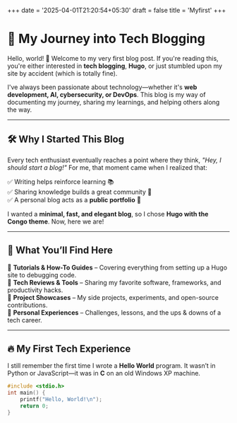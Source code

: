 +++
date = '2025-04-01T21:20:54+05:30'
draft = false
title = 'Myfirst'
+++
 # 🚀 My Journey into Tech Blogging  

Hello, world! 🎉 Welcome to my very first blog post. If you're reading this, you're either interested in **tech blogging**, **Hugo**, or just stumbled upon my site by accident (which is totally fine).  

I've always been passionate about technology—whether it's **web development, AI, cybersecurity, or DevOps**. This blog is my way of documenting my journey, sharing my learnings, and helping others along the way.

---

## 🛠️ Why I Started This Blog  

Every tech enthusiast eventually reaches a point where they think, *"Hey, I should start a blog!"* For me, that moment came when I realized that:  

✅ Writing helps reinforce learning 📚  
✅ Sharing knowledge builds a great community 🤝  
✅ A personal blog acts as a **public portfolio** 🚀  

I wanted a **minimal, fast, and elegant blog**, so I chose **Hugo with the Congo theme**. Now, here we are!

---

## 🎯 What You’ll Find Here  

🔹 **Tutorials & How-To Guides** – Covering everything from setting up a Hugo site to debugging code.  
🔹 **Tech Reviews & Tools** – Sharing my favorite software, frameworks, and productivity hacks.  
🔹 **Project Showcases** – My side projects, experiments, and open-source contributions.  
🔹 **Personal Experiences** – Challenges, lessons, and the ups & downs of a tech career.  

---

## 🔥 My First Tech Experience  

I still remember the first time I wrote a **Hello World** program. It wasn’t in Python or JavaScript—it was in **C** on an old Windows XP machine.  

```c
#include <stdio.h>
int main() {
    printf("Hello, World!\n");
    return 0;
}